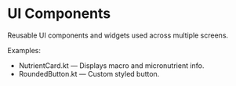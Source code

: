 # UI Components

Reusable UI components and widgets used across multiple screens.

Examples:
- NutrientCard.kt — Displays macro and micronutrient info.
- RoundedButton.kt — Custom styled button.